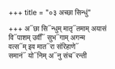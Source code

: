 +++
title = "०३ अच्छा सिन्धुं"

+++
अ᳓छा सि᳓न्धुम् मातृ᳓तमाम् अयासं  
वि᳓पाशम् उर्वीं᳓ सुभ᳓गाम् अगन्म  
वत्स᳓म् इव मात᳓रा संरिहाणे᳓  
समानं᳓ यो᳓निम् अ᳓नु संच᳓रन्ती